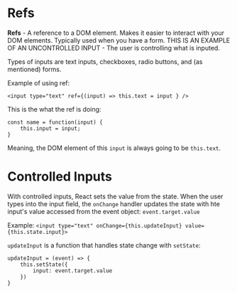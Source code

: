 # Refs
**Refs** - A reference to a DOM element. Makes it easier to interact with your DOM elements.
Typically used when you have a form.
THIS IS AN EXAMPLE OF AN UNCONTROLLED INPUT - The user is controlling what is inputed.

Types of inputs are text inputs, checkboxes, radio buttons, and (as mentioned) forms.

Example of using ref:

`<input type="text" ref={(input) => this.text = input } />`

This is the what the ref is doing:
```
const name = function(input) {
    this.input = input;
}
```

Meaning, the DOM element of this `input` is always going to be `this.text`.

# Controlled Inputs

With controlled inputs, React sets the value from the state.
When the user types into the input field, the `onChange` handler updates the state with hte input's value accessed from the event object: `event.target.value`

Example:
`<input type="text" onChange={this.updateInput} value={this.state.input}>`

`updateInput` is a function that handles state change with `setState`:

```
updateInput = (event) => {
    this.setState({
        input: event.target.value
    })
}
```